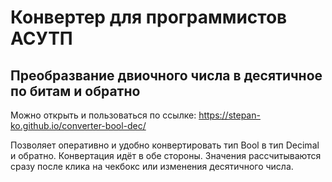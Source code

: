 <h1> Конвертер для программистов АСУТП</h1>
<h2>Преобразвание двиочного числа в десятичное по битам и обратно</h2>
<p>Можно открыть и пользоваться по ссылке: <a href="https://stepan-ko.github.io/converter-bool-dec/">https://stepan-ko.github.io/converter-bool-dec/</a></p>
<p>Позволяет оперативно и удобно конвертировать тип Bool в тип Decimal и обратно. Конвертация идёт в обе стороны. Значения рассчитываются сразу после клика на чекбокс или изменения десятичного числа.</p>
